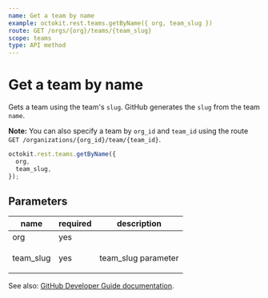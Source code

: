 ```yaml
---
name: Get a team by name
example: octokit.rest.teams.getByName({ org, team_slug })
route: GET /orgs/{org}/teams/{team_slug}
scope: teams
type: API method
---
```


# Get a team by name

Gets a team using the team's `slug`. GitHub generates the `slug` from the team `name`.

**Note:** You can also specify a team by `org_id` and `team_id` using the route `GET /organizations/{org_id}/team/{team_id}`.

```js
octokit.rest.teams.getByName({
  org,
  team_slug,
});
```

## Parameters

<table>
  <thead>
    <tr>
      <th>name</th>
      <th>required</th>
      <th>description</th>
    </tr>
  </thead>
  <tbody>
    <tr><td>org</td><td>yes</td><td>

</td></tr>
<tr><td>team_slug</td><td>yes</td><td>

team_slug parameter

</td></tr>
  </tbody>
</table>

See also: [GitHub Developer Guide documentation](https://docs.github.com/rest/reference/teams#get-a-team-by-name).
